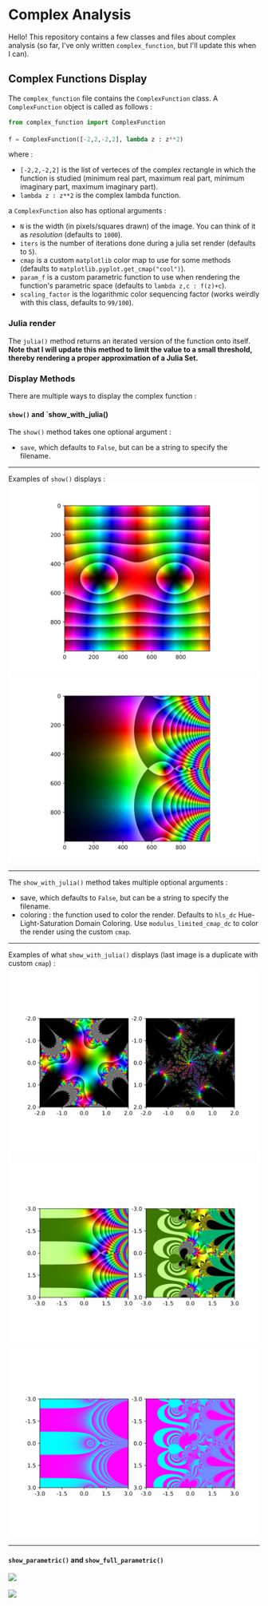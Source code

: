 # Complex Analysis

Hello! This repository contains a few classes and files about complex analysis (so far, I've only written `complex_function`, but I'll update this when I can).


## Complex Functions Display

The `complex_function` file contains the `ComplexFunction` class.
A `ComplexFunction` object is called as follows : 

```py
from complex_function import ComplexFunction

f = ComplexFunction([-2,2,-2,2], lambda z : z**2)

```

where :
- `[-2,2,-2,2]` is the list of verteces of the complex rectangle in which the function is studied (minimum real part, maximum real part, minimum imaginary part, maximum imaginary part).
- `lambda z : z**2` is the complex lambda function.

a `ComplexFunction` also has optional arguments :
- `N` is the width (in pixels/squares drawn) of the image. You can think of it as *resolution* (defaults to `1000`).
- `iters` is the number of iterations done during a julia set render (defaults to `5`).
- `cmap` is a custom `matplotlib` color map to use for some methods (defaults to `matplotlib.pyplot.get_cmap("cool")`).
- `param_f` is a custom parametric function to use when rendering the function's parametric space (defaults to `lambda z,c : f(z)+c`).
- `scaling_factor` is the logarithmic color sequencing factor (works weirdly with this class, defaults to `99/100`).

### Julia render

The `julia()` method returns an iterated version of the function onto itself. 
__Note that I will update this method to limit the value to a small threshold, thereby rendering a proper approximation of a Julia Set.__


### Display Methods

There are multiple ways to display the complex function :

#### `show()` and `show_with_julia()

The `show()` method takes one optional argument :
- `save`, which defaults to `False`, but can be a string to specify the filename.

---

Examples of `show()` displays :
![](https://github.com/ChrisMzz/complex-analysis/blob/main/readme_files/show1.png)
![](https://github.com/ChrisMzz/complex-analysis/blob/main/readme_files/isin(e%5Ez).png)

---


The `show_with_julia()` method takes multiple optional arguments : 
- save, which defaults to `False`, but can be a string to specify the filename.
- coloring : the function used to color the render. Defaults to `hls_dc` Hue-Light-Saturation Domain Coloring. Use `modulus_limited_cmap_dc` to color the render using the custom `cmap`.

---

Examples of what `show_with_julia()` displays (last image is a duplicate with custom `cmap`) : 
![](https://github.com/ChrisMzz/complex-analysis/blob/main/readme_files/shuriken1000.png)
![](https://github.com/ChrisMzz/complex-analysis/blob/main/readme_files/icos(e)hls.png)
![](https://github.com/ChrisMzz/complex-analysis/blob/main/readme_files/icos(e).png)

---


#### `show_parametric()` and `show_full_parametric()`



![](https://github.com/ChrisMzz/complex-analysis/blob/main/readme_files/testingc.png)

![](https://github.com/ChrisMzz/complex-analysis/blob/main/readme_files/ztoc.gif)









